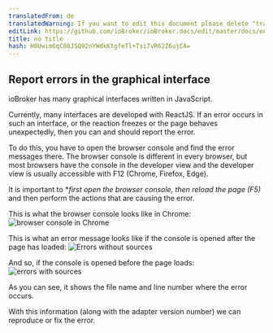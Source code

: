 ```yaml
---
translatedFrom: de
translatedWarning: If you want to edit this document please delete "translatedFrom" field, elsewise this document will be translated automatically again
editLink: https://github.com/ioBroker/ioBroker.docs/edit/master/docs/en/faq/_040_contibution/010_how_to_debug_gui.md
title: no title
hash: H0Uwim6qC08JSQ92nYWdkKtgfeTl+Tsi7vR62Z6ujCA=
---
```

## Report errors in the graphical interface
ioBroker has many graphical interfaces written in JavaScript.

Currently, many interfaces are developed with ReactJS.
If an error occurs in such an interface, or the reaction freezes or the page behaves unexpectedly, then you can and should report the error.

To do this, you have to open the browser console and find the error messages there.
The browser console is different in every browser, but most browsers have the console in the developer view and the developer view is usually accessible with F12 (Chrome, Firefox, Edge).

It is important to **first open the browser console, then reload the page (F5)* and then perform the actions that are causing the error.

This is what the browser console looks like in Chrome: ![browser console in Chrome](../../../de/faq/_040_contibution/media/010_browser_console.png)

This is what an error message looks like if the console is opened after the page has loaded: ![Errors without sources](../../../de/faq/_040_contibution/media/010_browser_without_sources.png)

And so, if the console is opened before the page loads: ![errors with sources](../../../de/faq/_040_contibution/media/010_browser_with_sources.png)

As you can see, it shows the file name and line number where the error occurs.

With this information (along with the adapter version number) we can reproduce or fix the error.